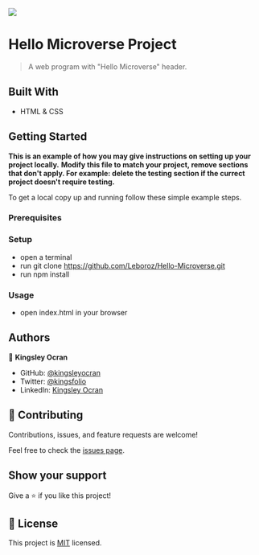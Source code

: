 ![](https://img.shields.io/badge/Microverse-blueviolet)

# Hello Microverse Project

> A web program with "Hello Microverse" header.


## Built With
- HTML & CSS


## Getting Started

**This is an example of how you may give instructions on setting up your project locally.**
**Modify this file to match your project, remove sections that don't apply. For example: delete the testing section if the currect project doesn't require testing.**


To get a local copy up and running follow these simple example steps.

### Prerequisites

### Setup
 - open a terminal
 - run git clone https://github.com/Leboroz/Hello-Microverse.git
 - run npm install


### Usage
 - open index.html in your browser


## Authors

👤 **Kingsley Ocran**

- GitHub: [@kingsleyocran](https://github.com/kingsleyocran)
- Twitter: [@kingsfolio](https://twitter.com/kingsfolio)
- LinkedIn: [Kingsley Ocran](https://www.linkedin.com/in/kingsley-ocran-9909a3186/)

## 🤝 Contributing

Contributions, issues, and feature requests are welcome!

Feel free to check the [issues page](../../issues/).

## Show your support

Give a ⭐️ if you like this project!

## 📝 License

This project is [MIT](./MIT.md) licensed.
